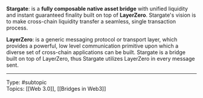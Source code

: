 **Stargate**: is a **fully composable native asset bridge** with unified liquidity and instant guaranteed finality built on top of **LayerZero**. Stargate's vision is to make cross-chain liquidity transfer a seamless, single transaction process.

**LayerZero**: is a generic messaging protocol or transport layer, which provides a powerful, low level communication primitive upon which a diverse set of cross-chain applications can be built. Stargate is a bridge built on top of LayerZero, thus Stargate utilizes LayerZero in every message sent.


___
Type: #subtopic  
Topics: [[Web 3.0]], [[Bridges in Web3]]

